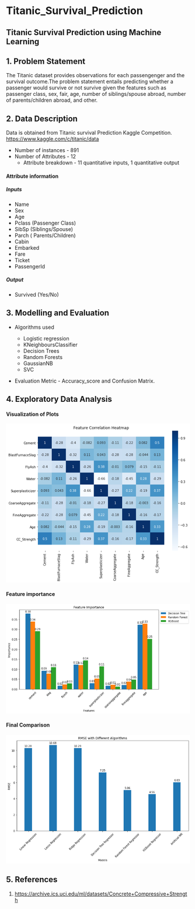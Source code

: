 # Titanic_Survival_Prediction


## Titanic Survival Prediction using Machine Learning


## 1. Problem Statement
The Titanic dataset provides observations for each passengenger and the survival outcome.The problem statement entails predicting whether a passenger would survive or not survive given the features such as passenger class, sex, fair, age, number of siblings/spouse abroad, number of parents/children abroad, and other. 

## 2. Data Description

Data is obtained from Titanic survival Prediction Kaggle Competition.
https://www.kaggle.com/c/titanic/data

* Number of instances - 891
* Number of Attributes - 12
  * Attribute breakdown - 11 quantitative inputs, 1 quantitative output

#### Attribute information
##### Inputs
* Name
* Sex
* Age
* Pclass (Passenger Class)
* SibSp (Siblings/Spouse)
* Parch ( Parents/Children)
* Cabin
* Embarked
* Fare
* Ticket
* PassengerId


##### Output
* Survived (Yes/No)

## 3. Modelling and Evaluation

* Algorithms used
  * Logistic regression
  * KNeighboursClassifier
  * Decision Trees
  * Random Forests
  * GaussianNB 
  * SVC

* Evaluation Metric - Accuracy_score and Confusion Matrix.

## 4. Exploratory Data Analysis

#### Visualization of Plots
![Feature correlation](https://github.com/rakshit2508/Team-10-Project/blob/main/imgs/corr.png)
#### Feature importance
![Feature importance](https://github.com/rakshit2508/Team-10-Project/blob/main/imgs/FEATUREIMPORTANCE_CSP.png)
#### Final Comparison
![Final Comparison](https://github.com/rakshit2508/Team-10-Project/blob/main/imgs/RMSE_FINAL_CSP.png)


## 5. References
1. https://archive.ics.uci.edu/ml/datasets/Concrete+Compressive+Strength
